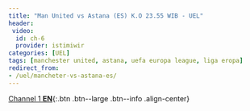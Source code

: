 ```yaml
---
title: "Man United vs Astana (ES) K.O 23.55 WIB - UEL"
header:
 video:
  id: ch-6
  provider: istimiwir
categories: [UEL]
tags: [manchester united, astana, uefa europa league, liga eropa]
redirect_from:
- /uel/mancheter-vs-astana-es/
---
```


[Channel 1 **EN**](/uel/mancheter-vs-astana-en/){:.btn .btn--large .btn--info .align-center}
